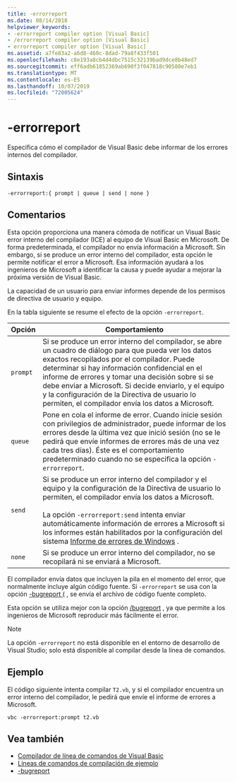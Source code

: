 ```yaml
---
title: -errorreport
ms.date: 08/14/2018
helpviewer_keywords:
- -errorreport compiler option [Visual Basic]
- /errorreport compiler option [Visual Basic]
- errorreport compiler option [Visual Basic]
ms.assetid: a7fe83a2-a6d8-460c-8dad-79a8f433f501
ms.openlocfilehash: c8e193a8cb4d4dbc7515c32139bad9dce8b48ed7
ms.sourcegitcommit: eff6adb61852369ab690f3f047818c90580e7eb1
ms.translationtype: MT
ms.contentlocale: es-ES
ms.lasthandoff: 10/07/2019
ms.locfileid: "72005624"
---
```

# <a name="-errorreport"></a>-errorreport

Especifica cómo el compilador de Visual Basic debe informar de los errores internos del compilador.

## <a name="syntax"></a>Sintaxis

```console
-errorreport:{ prompt | queue | send | none }
```

## <a name="remarks"></a>Comentarios

Esta opción proporciona una manera cómoda de notificar un Visual Basic error interno del compilador (ICE) al equipo de Visual Basic en Microsoft. De forma predeterminada, el compilador no envía información a Microsoft. Sin embargo, si se produce un error interno del compilador, esta opción le permite notificar el error a Microsoft. Esa información ayudará a los ingenieros de Microsoft a identificar la causa y puede ayudar a mejorar la próxima versión de Visual Basic.

La capacidad de un usuario para enviar informes depende de los permisos de directiva de usuario y equipo.

En la tabla siguiente se resume el efecto de la opción `-errorreport`.

|Opción|Comportamiento|
|---|---|
|`prompt`|Si se produce un error interno del compilador, se abre un cuadro de diálogo para que pueda ver los datos exactos recopilados por el compilador. Puede determinar si hay información confidencial en el informe de errores y tomar una decisión sobre si se debe enviar a Microsoft. Si decide enviarlo, y el equipo y la configuración de la Directiva de usuario lo permiten, el compilador envía los datos a Microsoft.|
|`queue`|Pone en cola el informe de error. Cuando inicie sesión con privilegios de administrador, puede informar de los errores desde la última vez que inició sesión (no se le pedirá que envíe informes de errores más de una vez cada tres días). Éste es el comportamiento predeterminado cuando no se especifica la opción `-errorreport`.|
|`send`|Si se produce un error interno del compilador y el equipo y la configuración de la Directiva de usuario lo permiten, el compilador envía los datos a Microsoft.<br /><br /> La opción `-errorreport:send` intenta enviar automáticamente información de errores a Microsoft si los informes están habilitados por la configuración del sistema [Informe de errores de Windows](/windows/desktop/wer/windows-error-reporting) . |
|`none`|Si se produce un error interno del compilador, no se recopilará ni se enviará a Microsoft.|

El compilador envía datos que incluyen la pila en el momento del error, que normalmente incluye algún código fuente. Si `-errorreport` se usa con la opción [-bugreport (](../../../visual-basic/reference/command-line-compiler/bugreport.md) , se envía el archivo de código fuente completo.

Esta opción se utiliza mejor con la opción [/bugreport](../../../visual-basic/reference/command-line-compiler/bugreport.md) , ya que permite a los ingenieros de Microsoft reproducir más fácilmente el error.

> [!NOTE]
> La opción `-errorreport` no está disponible en el entorno de desarrollo de Visual Studio; solo está disponible al compilar desde la línea de comandos.

## <a name="example"></a>Ejemplo

El código siguiente intenta compilar `T2.vb`, y si el compilador encuentra un error interno del compilador, le pedirá que envíe el informe de errores a Microsoft.

```console
vbc -errorreport:prompt t2.vb
```

## <a name="see-also"></a>Vea también

- [Compilador de línea de comandos de Visual Basic](../../../visual-basic/reference/command-line-compiler/index.md)
- [Líneas de comandos de compilación de ejemplo](../../../visual-basic/reference/command-line-compiler/sample-compilation-command-lines.md)
- [-bugreport](../../../visual-basic/reference/command-line-compiler/bugreport.md)
